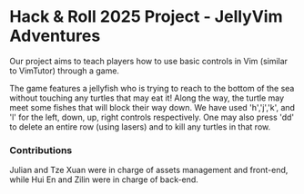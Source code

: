 # Hack & Roll 2025 Project - JellyVim Adventures
Our project aims to teach players how to use basic controls in Vim (similar to VimTutor) through a game. 

The game features a jellyfish who is trying to reach to the bottom of the sea without touching any turtles that may eat it! Along the way, the turtle may meet some fishes that will block their way down. We have used 'h','j','k', and 'l' for the left, down, up, right controls respectively. One may also press 'dd' to delete an entire row (using lasers) and to kill any turtles in that row.

### Contributions
Julian and Tze Xuan were in charge of assets management and front-end, while Hui En and Zilin were in charge of back-end. 
